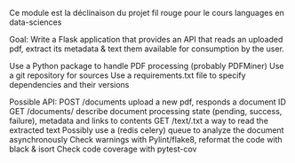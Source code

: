 Ce module est la déclinaison du projet fil rouge pour le cours languages en data-sciences

Goal: Write a Flask application that provides an API that reads an uploaded pdf,
      extract its metadata & text them available for consumption by the user.

Use a Python package to handle PDF processing (probably PDFMiner)
Use a git repository for sources
Use a requirements.txt file to specify dependencies and their versions

Possible API:
POST	/documents				upload a new pdf, responds a document ID
GET		/documents/<id> 		describe document processing state (pending, success, failure), metadata and links to contents
GET		/text/<id>.txt 		a way to read the extracted text
Possibly use a (redis celery) queue to analyze the document asynchronously
Check warnings with Pylint/flake8, reformat the code with black & isort
Check code coverage with pytest-cov

